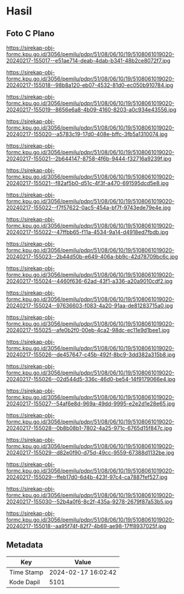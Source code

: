 # Hasil

## Foto C Plano

https://sirekap-obj-formc.kpu.go.id/3056/pemilu/pdpr/51/08/06/10/19/5108061019020-20240217-155017--e51ae714-deab-4dab-b341-48b2ce8072f7.jpg

https://sirekap-obj-formc.kpu.go.id/3056/pemilu/pdpr/51/08/06/10/19/5108061019020-20240217-155018--98b8a120-eb07-4532-81d0-ec050b910784.jpg

https://sirekap-obj-formc.kpu.go.id/3056/pemilu/pdpr/51/08/06/10/19/5108061019020-20240217-155019--8656e6a8-4b09-4160-8203-a0c934e43556.jpg

https://sirekap-obj-formc.kpu.go.id/3056/pemilu/pdpr/51/08/06/10/19/5108061019020-20240217-155020--a5783c19-17d0-408e-bffc-3fb5a1310074.jpg

https://sirekap-obj-formc.kpu.go.id/3056/pemilu/pdpr/51/08/06/10/19/5108061019020-20240217-155021--2b644147-8758-4f6b-9444-f32716a9239f.jpg

https://sirekap-obj-formc.kpu.go.id/3056/pemilu/pdpr/51/08/06/10/19/5108061019020-20240217-155021--f82af5b0-d51c-4f3f-a470-691595dcd5e8.jpg

https://sirekap-obj-formc.kpu.go.id/3056/pemilu/pdpr/51/08/06/10/19/5108061019020-20240217-155022--f7f57622-0ac5-454a-bf7f-9743ede79e4e.jpg

https://sirekap-obj-formc.kpu.go.id/3056/pemilu/pdpr/51/08/06/10/19/5108061019020-20240217-155022--47ffbb65-f11a-4534-9a14-d4918ed7fbdb.jpg

https://sirekap-obj-formc.kpu.go.id/3056/pemilu/pdpr/51/08/06/10/19/5108061019020-20240217-155023--2b44d50b-e649-406a-bb9c-42d78709bc6c.jpg

https://sirekap-obj-formc.kpu.go.id/3056/pemilu/pdpr/51/08/06/10/19/5108061019020-20240217-155024--4460f636-62ad-43f1-a336-a20a9010cdf2.jpg

https://sirekap-obj-formc.kpu.go.id/3056/pemilu/pdpr/51/08/06/10/19/5108061019020-20240217-155024--97636603-f083-4a20-91aa-de81283715a0.jpg

https://sirekap-obj-formc.kpu.go.id/3056/pemilu/pdpr/51/08/06/10/19/5108061019020-20240217-155025--afe0b2f0-00eb-4ca2-98dc-ec11e9d1bee1.jpg

https://sirekap-obj-formc.kpu.go.id/3056/pemilu/pdpr/51/08/06/10/19/5108061019020-20240217-155026--de457647-c45b-492f-8bc9-3dd382a315b8.jpg

https://sirekap-obj-formc.kpu.go.id/3056/pemilu/pdpr/51/08/06/10/19/5108061019020-20240217-155026--02d544d5-336c-46d0-be54-14f9179066e4.jpg

https://sirekap-obj-formc.kpu.go.id/3056/pemilu/pdpr/51/08/06/10/19/5108061019020-20240217-155027--54af6e8d-969a-49dd-9995-e2e2d1e28e65.jpg

https://sirekap-obj-formc.kpu.go.id/3056/pemilu/pdpr/51/08/06/10/19/5108061019020-20240217-155028--0b8b08b1-7802-4a25-971c-6765d15f847c.jpg

https://sirekap-obj-formc.kpu.go.id/3056/pemilu/pdpr/51/08/06/10/19/5108061019020-20240217-155029--d82e0f90-d75d-49cc-9559-67388d1132be.jpg

https://sirekap-obj-formc.kpu.go.id/3056/pemilu/pdpr/51/08/06/10/19/5108061019020-20240217-155029--ffeb17d0-6d4b-423f-97c4-ca7887fef527.jpg

https://sirekap-obj-formc.kpu.go.id/3056/pemilu/pdpr/51/08/06/10/19/5108061019020-20240217-155030--52b4a0f6-8c2f-435a-9278-2679f87a53b5.jpg

https://sirekap-obj-formc.kpu.go.id/3056/pemilu/pdpr/51/08/06/10/19/5108061019020-20240217-155018--aa95f74f-82f7-4b69-ae98-17ff8937025f.jpg


## Metadata

| Key        | Value               |
| ---------- | ------------------- |
| Time Stamp | 2024-02-17 16:02:42 |
| Kode Dapil | 5101                |




